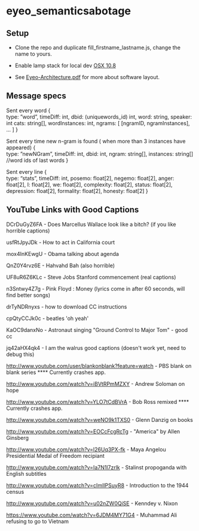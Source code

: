 eyeo_semanticsabotage
=====================



## Setup ##

+ Clone the repo and duplicate fill_firstname_lastname.js, change the name to yours.

+ Enable lamp stack for local dev [OSX 10.8](http://coolestguyplanettech.com/downtown/install-and-configure-apache-mysql-php-and-phpmyadmin-osx-108-mountain-lion)

+ See [Eyeo-Architecture.pdf](https://github.com/sosolimited/eyeo_semanticsabotage/blob/master/Eyeo-Architecture.pdf) for more about software layout.


## Message specs ##

Sent every word
{	
  type: ”word”, 
  timeDiff: int,
  dbid: (uniquewords_id) int,
  word: string, 
  speaker: int 
  cats: string[], 
  wordInstances: int, 
  ngrams: [ [ngramID, ngramInstances], ... ]
}

Sent every time new n-gram is found ( when more than 3 instances have appeared)
{	
  type: ”newNGram”, 
  timeDiff: int,
  dbid: int,
  ngram: string[],
  instances: string[] //word ids of last words
}

Sent every line
{	
  type: “stats”,
  timeDiff: int,
  posemo: float[2],
  negemo: float[2],
  anger: float[2],
  I: float[2],
  we: float[2],
  complexity: float[2],
  status: float[2],
  depression: float[2],
  formality: float[2],
  honesty: float[2]
}

## YouTube Links with Good Captions ##

DCrDuGyZ6FA - Does Marcellus Wallace look like a bitch? (if you like horrible captions)

usfRtJpyJDk - How to act in California court

mox4InKEwgU - Obama talking about agenda

QnZ0Y4rvz6E - Hahvahd Bah (also horrible)

UF8uR6Z6KLc - Steve Jobs Stanford commencement (real captions)

n3Sntwy4Z7g - Pink Floyd : Money (lyrics come in after 60 seconds, will find better songs)

drTyNDRnyxs - how to download CC instructions

cpQtyCCJk0c - beatles 'oh yeah'

KaOC9danxNo - Astronaut singing "Ground Control to Major Tom" - good cc

jq42aHX4qk4 - I am the walrus good captions (doesn't work yet, need to debug this)

http://www.youtube.com/user/blankonblank?feature=watch - PBS blank on blank series **** Currently crashes app.

http://www.youtube.com/watch?v=iBVtRPmMZXY - Andrew Soloman on hope

http://www.youtube.com/watch?v=YLO7tCdBVrA - Bob Ross remixed **** Currently crashes app.

http://www.youtube.com/watch?v=weNO9k1TXS0 - Glenn Danzig on books

http://www.youtube.com/watch?v=EOCcFcgRcTg - "America" by Allen Ginsberg

http://www.youtube.com/watch?v=l26Uq3PX-fk - Maya Angelou Presidential Medal of Freedom recipiant

http://www.youtube.com/watch?v=Ia7N1l7zrlk - Stalinst propoganda with English subtitles

http://www.youtube.com/watch?v=cImIlPSuyR8 - Introduction to the 1944 census

http://www.youtube.com/watch?v=u02nZW0QiSE - Kenndey v. Nixon

https://www.youtube.com/watch?v=6JDM4MY71G4 - Muhammad Ali refusing to go to Vietnam
